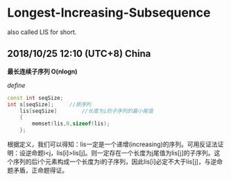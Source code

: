 # Longest-Increasing-Subsequence
also called LIS for short.

## 2018/10/25 12:10 (UTC+8) China
**最长连续子序列 O(nlogn)**

*define*
```cpp
const int seqSize;
int s[seqSize];     //原序列
    lis[seqSize]        //长度为i的子序列的最小尾值
    {
        memset(lis,0,sizeof(lis);
    };     
```

根据定义，我们可以得知：lis一定是一个递增(increasing)的序列。可用反证法证明：设逆命题i<j，lis[i]>lis[j]。则一定存在一个长度为j尾值为lis[j]的子序列。这个序列的后i个元素构成一个长度为i的子序列，因此lis[i]必定不大于lis[j]，与逆命题矛盾，正命题得证。

